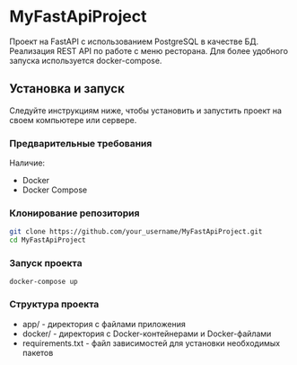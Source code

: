 # MyFastApiProject

Проект на FastAPI с использованием PostgreSQL в качестве БД. Реализация REST API по работе с меню ресторана. Для более удобного запуска используется docker-compose.

## Установка и запуск

Следуйте инструкциям ниже, чтобы установить и запустить проект на своем компьютере или сервере.

### Предварительные требования

Наличие:

- Docker
- Docker Compose

### Клонирование репозитория

```bash
git clone https://github.com/your_username/MyFastApiProject.git
cd MyFastApiProject
```

### Запуск проекта
```
docker-compose up
```
### Структура проекта

- app/ - директория с файлами приложения
- docker/ - директория с Docker-контейнерами и Docker-файлами
- requirements.txt - файл зависимостей для установки необходимых пакетов
